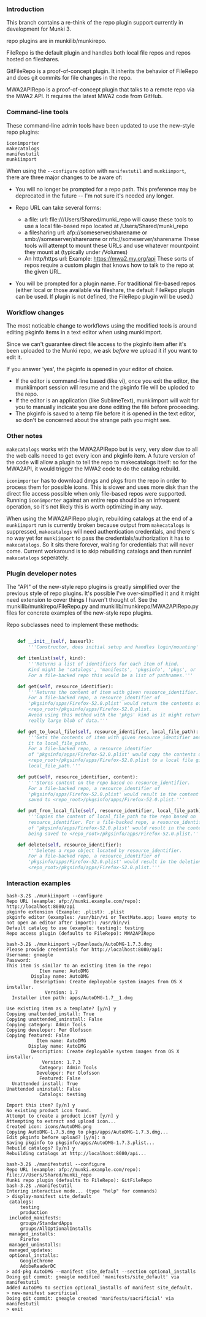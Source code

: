 ### Introduction
This branch contains a re-think of the repo plugin support currently in development for Munki 3.

repo plugins are in munkilib/munkirepo.

FileRepo is the default plugin and handles both local file repos and repos hosted on fileshares.

GitFileRepo is a proof-of-concept plugin. It inherits the behavior of FileRepo and does git commits for file changes in the repo.

MWA2APIRepo is a proof-of-concept plugin that talks to a remote repo via the MWA2 API. It requires the latest MWA2 code from GitHub.

### Command-line tools
These command-line admin tools have been updated to use the new-style repo plugins:

`iconimporter`  
`makecatalogs`  
`manifestutil`  
`munkiimport`  

When using the `--configure` option with `manifestutil` and `munkiimport`, there are three major changes to be aware of:

- You will no longer be prompted for a repo path. This preference may be deprecated in the future -- I'm not sure it's needed any longer.

- Repo URL can take several forms:
   - a file: url: file:///Users/Shared/munki\_repo will cause these tools to use a local file-based repo located at /Users/Shared/munki_repo
   - a filesharing url: afp://someserver/sharename or smb://someserver/sharename or nfs://someserver/sharename These tools will attempt to mount these URLs and use whatever mountpoint they mount at (typically under /Volumes)
   - An http/https url: Example: https://mwa2.my.org/api These sorts of repos require a custom plugin that knows how to talk to the repo at the given URL.

- You will be prompted for a plugin name. For traditional file-based repos (either local or those available via fileshare, the default FileRepo plugin can be used. If plugin is not defined, the FileRepo plugin will be used.)

### Workflow changes
The most noticable change to workflows using the modified tools is around editing pkginfo items in a text editor when using munkiimport.

Since we can't guarantee direct file access to the pkginfo item after it's been uploaded to the Munki repo, we ask _before_ we upload it if you want to edit it.

If you answer 'yes', the pkginfo is opened in your editor of choice. 
- If the editor is command-line based (like vi), once you exit the editor, the munkiimport session will resume and the pkginfo file will be uploded to the repo.
- If the editor is an application (like SublimeText), munkiimport will wait for you to manually indicate you are done editing the file before proceeding.
- The pkginfo is saved to a temp file before it is opened in the text editor, so don't be concerned about the strange path you might see.

### Other notes
`makecatalogs` works with the MWA2APIRepo but is very, very slow due to all the web calls neeed to get every icon and pkginfo item. A future version of the code will allow a plugin to tell the repo to makecatalogs itself: so for the MWA2API, it would trigger the MWA2 code to do the catalog rebuild.

`iconimporter` has to download dmgs and pkgs from the repo in order to process them for possible icons. This is slower and uses more disk than the direct file access possible when only file-based repos were supported. Running `iconimporter` against an entire repo should be an infrequent operation, so it's not likely this is worth optimizing in any way.

When using the MWA2APIRepo plugin, rebuilding catalogs at the end of a `munkiimport` run is currently broken because output from `makecatalogs` is suppressed, `makecatalogs` will need authentication credentials, and there's no way yet for `munkiimport` to pass the credentials/authorization it has to `makecatalogs`. So it sits there forever, waiting for credentials that will never come. Current workaround is to skip rebuilding catalogs and then runninf `makecatalogs` seperately.

### Plugin developer notes
The "API" of the new-style repo plugins is greatly simplified over the previous style of repo plugins. It's possible I've over-simplfied it and it might need extension to cover things I haven't thought of. See the munkilib/munkirepo/FileRepo.py and munkilib/munkirepo/MWA2APIRepo.py files for concrete examples of the new-style repo plugins.

Repo subclasses need to implement these methods:

```python

    def __init__(self, baseurl):
        '''Constructor, does initial setup and handles login/mounting'''

    def itemlist(self, kind):
        '''Returns a list of identifiers for each item of kind.
        Kind might be 'catalogs', 'manifests', 'pkgsinfo', 'pkgs', or 'icons'.
        For a file-backed repo this would be a list of pathnames.'''

    def get(self, resource_identifier):
        '''Returns the content of item with given resource_identifier.
        For a file-backed repo, a resource_identifier of
        'pkgsinfo/apps/Firefox-52.0.plist' would return the contents of
        <repo_root>/pkgsinfo/apps/Firefox-52.0.plist.
        Avoid using this method with the 'pkgs' kind as it might return a
        really large blob of data.'''

    def get_to_local_file(self, resource_identifier, local_file_path):
        '''Gets the contents of item with given resource_identifier and saves
        it to local_file_path.
        For a file-backed repo, a resource_identifier
        of 'pkgsinfo/apps/Firefox-52.0.plist' would copy the contents of
        <repo_root>/pkgsinfo/apps/Firefox-52.0.plist to a local file given by
        local_file_path.'''

    def put(self, resource_identifier, content):
        '''Stores content on the repo based on resource_identifier.
        For a file-backed repo, a resource_identifier of
        'pkgsinfo/apps/Firefox-52.0.plist' would result in the content being
        saved to <repo_root>/pkgsinfo/apps/Firefox-52.0.plist.'''

    def put_from_local_file(self, resource_identifier, local_file_path):
        '''Copies the content of local_file_path to the repo based on
        resource_identifier. For a file-backed repo, a resource_identifier
        of 'pkgsinfo/apps/Firefox-52.0.plist' would result in the content
        being saved to <repo_root>/pkgsinfo/apps/Firefox-52.0.plist.'''

    def delete(self, resource_identifier):
        '''Deletes a repo object located by resource_identifier.
        For a file-backed repo, a resource_identifier of
        'pkgsinfo/apps/Firefox-52.0.plist' would result in the deletion of
        <repo_root>/pkgsinfo/apps/Firefox-52.0.plist.'''
```

### Interaction examples
```
bash-3.2$ ./munkiimport --configure
Repo URL (example: afp://munki.example.com/repo): http://localhost:8080/api
pkginfo extension (Example: .plist): .plist
pkginfo editor (examples: /usr/bin/vi or TextMate.app; leave empty to not open an editor after import): /usr/bin/vi
Default catalog to use (example: testing): testing
Repo access plugin (defaults to FileRepo): MWA2APIRepo
```

```
bash-3.2$ ./munkiimport ~/Downloads/AutoDMG-1.7.3.dmg 
Please provide credentials for http://localhost:8080/api:
Username: gneagle
Password: 
This item is similar to an existing item in the repo:
            Item name: AutoDMG
         Display name: AutoDMG
          Description: Create deployable system images from OS X installer.
              Version: 1.7
  Installer item path: apps/AutoDMG-1.7__1.dmg

Use existing item as a template? [y/n] y
Copying unattended_install: True
Copying unattended_uninstall: False
Copying category: Admin Tools
Copying developer: Per Olofsson
Copying featured: False
           Item name: AutoDMG
        Display name: AutoDMG
         Description: Create deployable system images from OS X installer.
             Version: 1.7.3
            Category: Admin Tools
           Developer: Per Olofsson
            Featured: False
  Unattended install: True
Unattended uninstall: False
            Catalogs: testing

Import this item? [y/n] y
No existing product icon found.
Attempt to create a product icon? [y/n] y
Attempting to extract and upload icon...
Created icon: icons/AutoDMG.png
Copying AutoDMG-1.7.3.dmg to pkgs/apps/AutoDMG-1.7.3.dmg...
Edit pkginfo before upload? [y/n]: n
Saving pkginfo to pkgsinfo/apps/AutoDMG-1.7.3.plist...
Rebuild catalogs? [y/n] y
Rebuilding catalogs at http://localhost:8080/api...
```

```
bash-3.2$ ./manifestutil --configure
Repo URL (example: afp://munki.example.com/repo): file:///Users/Shared/munki_repo
Munki repo plugin (defaults to FileRepo): GitFileRepo
bash-3.2$ ./manifestutil 
Entering interactive mode... (type "help" for commands)
> display-manifest site_default
 catalogs:
     testing
     production
 included_manifests:
     groups/StandardApps
     groups/AllOptionalInstalls
 managed_installs:
     Firefox
 managed_uninstalls:
 managed_updates:
 optional_installs:
     GoogleChrome
     AdobeReaderDC
> add-pkg AutoDMG --manifest site_default --section optional_installs
Doing git commit: gneagle modified 'manifests/site_default' via manifestutil
Added AutoDMG to section optional_installs of manifest site_default.
> new-manifest sacrificial
Doing git commit: gneagle created 'manifests/sacrificial' via manifestutil
> exit
```